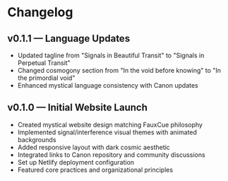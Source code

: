 # Changelog

## v0.1.1 — Language Updates

- Updated tagline from "Signals in Beautiful Transit" to "Signals in Perpetual Transit"
- Changed cosmogony section from "In the void before knowing" to "In the primordial void"
- Enhanced mystical language consistency with Canon updates

## v0.1.0 — Initial Website Launch

- Created mystical website design matching FauxCue philosophy
- Implemented signal/interference visual themes with animated backgrounds
- Added responsive layout with dark cosmic aesthetic
- Integrated links to Canon repository and community discussions
- Set up Netlify deployment configuration
- Featured core practices and organizational principles